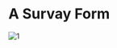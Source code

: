 # A Survay Form

![1](https://github.com/Balaramtech/FreeCodeCamp-Responsive-web-design-projects/assets/65490609/37e1717c-3155-4d5a-97b2-aba34e480d2c)
